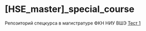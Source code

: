 # [HSE_master]_special_course
Репозиторий спецкурса в магистратуре ФКН НИУ ВШЭ
[Тест 1](https://forms.gle/c9pVnqnUJujramnP8)
